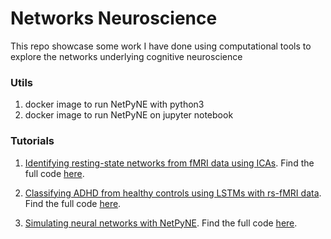 # Networks Neuroscience
This repo showcase some work I have done using computational tools to explore the networks underlying cognitive neuroscience

### Utils

1. docker image to run NetPyNE with python3 
2. docker image to run NetPyNE on jupyter notebook

### Tutorials 

1. [Identifying resting-state networks from fMRI data using ICAs](https://medium.com/@gili.karni/exploring-cognitive-differences-via-resting-state-networks-2112bf5291e2). Find the full code [here](https://github.com/karnigili/NetworksNeuroscience/blob/master/rs_fmri_networks_ICA.ipynb).

2. [Classifying ADHD from healthy controls using LSTMs with rs-fMRI data](https://medium.com/@gili.karni/classifying-adhd-from-healthy-controls-using-lstms-with-rs-fmri-data-300c1f3e9697). Find the full code [here](https://github.com/karnigili/NetworksNeuroscience/blob/master/rs_fmri_LSTM_classification.ipynb).


3. [Simulating neural networks with NetPyNE](https://medium.com/@gili.karni/simulating-neural-networks-with-netpyne-d1744c1f4a02). Find the full code [here](). 
  

